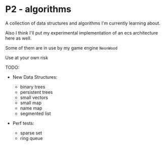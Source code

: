 # P2 - algorithms

A collection of data structures and algorithms I'm currently learning about.

Also I think I'll put my experimental implementation of an ecs architecture here as well.

Some of them are in use by my game engine `NeonWood`

Use at your own risk

TODO:

* New Data Structures:
  * binary trees
  * persistent trees
  * small vectors
  * small map
  * name map
  * segmented list

* Perf tests:
  * sparse set
  * ring queue
